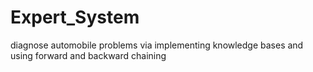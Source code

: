 # Expert_System
diagnose automobile problems via implementing knowledge bases and using forward and backward chaining 
